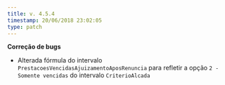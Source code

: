 ```yaml
---
title: v. 4.5.4
timestamp: 20/06/2018 23:02:05
type: patch
---
```


**Correção de bugs**
+ Alterada fórmula do intervalo `PrestacoesVencidasAjuizamentoAposRenuncia` para refletir a opção `2 - Somente vencidas` do intervalo `CriterioAlcada`